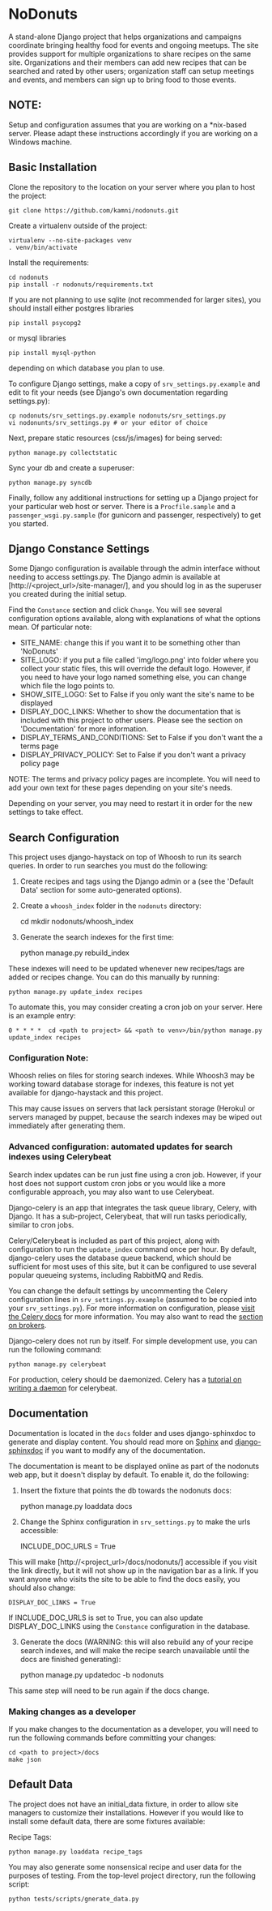 # NoDonuts

A stand-alone Django project that helps organizations and campaigns coordinate
bringing healthy food for events and ongoing meetups. The site provides support
for multiple organizations to share recipes on the same site. Organizations and
their members can add new recipes that can be searched and rated by other
users; organization staff can setup meetings and events, and members can sign
up to bring food to those events.

## NOTE:

Setup and configuration assumes that you are working on a *nix-based server.
Please adapt these instructions accordingly if you are working on a Windows
machine.

## Basic Installation

Clone the repository to the location on your server where you plan to host the
project:

    git clone https://github.com/kamni/nodonuts.git

Create a virtualenv outside of the project:

    virtualenv --no-site-packages venv
    . venv/bin/activate

Install the requirements:

    cd nodonuts
    pip install -r nodonuts/requirements.txt

If you are not planning to use sqlite (not recommended for larger sites), you
should install either postgres libraries

    pip install psycopg2

or mysql libraries

    pip install mysql-python

depending on which database you plan to use.

To configure Django settings, make a copy of `srv_settings.py.example` and
edit to fit your needs (see Django's own documentation regarding settings.py):

    cp nodonuts/srv_settings.py.example nodonuts/srv_settings.py
    vi nodonunts/srv_settings.py # or your editor of choice

Next, prepare static resources (css/js/images) for being served:

    python manage.py collectstatic

Sync your db and create a superuser:

    python manage.py syncdb

Finally, follow any additional instructions for setting up a Django project for
your particular web host or server. There is a `Procfile.sample` and a
`passenger_wsgi.py.sample` (for gunicorn and passenger, respectively) to get
you started.

## Django Constance Settings

Some Django configuration is available through the admin interface without
needing to access settings.py.  The Django admin is available at
[http://<project_url>/site-manager/], and you should log in as the superuser
you created during the initial setup.

Find the `Constance` section and click `Change`. You will see several
configuration options available, along with explanations of what the options
mean. Of particular note:

* SITE_NAME: change this if you want it to be something other than 'NoDonuts'
* SITE_LOGO: if you put a file called 'img/logo.png' into folder where you
collect your static files, this will override the default logo. However, if you
need to have your logo named something else, you can change which file the logo
points to.
* SHOW_SITE_LOGO: Set to False if you only want the site's name to be displayed
* DISPLAY_DOC_LINKS: Whether to show the documentation that is included with
this project to other users. Please see the section on 'Documentation' for more
information.
* DISPLAY_TERMS_AND_CONDITIONS: Set to False if you don't want the a terms page
* DISPLAY_PRIVACY_POLICY: Set to False if you don't want a privacy policy page

NOTE: The terms and privacy policy pages are incomplete. You will need to add
your own text for these pages depending on your site's needs.

Depending on your server, you may need to restart it in order for the new
settings to take effect.

## Search Configuration

This project uses django-haystack on top of Whoosh to run its search queries.
In order to run searches you must do the following:

1. Create recipes and tags using the Django admin or a (see the 'Default Data'
section for some auto-generated options).

2. Create a `whoosh_index` folder in the `nodonuts` directory:

    cd <path-to-nodonuts-project>
    mkdir nodonuts/whoosh_index

3. Generate the search indexes for the first time:

    python manage.py rebuild_index

These indexes will need to be updated whenever new recipes/tags are added or
recipes change.  You can do this manually by running:

    python manage.py update_index recipes

To automate this, you may consider creating a cron job on your server. Here is
an example entry:

    0 * * * *  cd <path to project> && <path to venv>/bin/python manage.py update_index recipes

### Configuration Note:

Whoosh relies on files for storing search indexes. While Whoosh3 may be
working toward database storage for indexes, this feature is not yet available
for django-haystack and this project.

This may cause issues on servers that lack persistant storage (Heroku) or
servers managed by puppet, because the search indexes may be wiped out
immediately after generating them.

### Advanced configuration: automated updates for search indexes using Celerybeat

Search index updates can be run just fine using a cron job. However, if your
host does not support custom cron jobs or you would like a more configurable
approach, you may also want to use Celerybeat.

Django-celery is an app that integrates the task queue library, Celery, with
Django. It has a sub-project, Celerybeat, that will run tasks periodically,
similar to cron jobs.

Celery/Celerybeat is included as part of this project, along with configuration
to run the `update_index` command once per hour. By default, django-celery uses
the database queue backend, which should be sufficient for most uses of this
site, but it can be configured to use several popular queueing systems,
including RabbitMQ and Redis.

You can change the default settings by uncommenting the Celery configuration
lines in `srv_settings.py.example` (assumed to be copied into your
`srv_settings.py`). For more information on configuration, please
[visit the Celery docs](http://celery.readthedocs.org/en/latest/django/index.html)
for more information. You may also want to read the
[section on brokers](http://docs.celeryproject.org/en/latest/getting-started/brokers/index.html).

Django-celery does not run by itself. For simple development use, you can run
the following command:

    python manage.py celerybeat

For production, celery should be daemonized. Celery has a
[tutorial on writing a daemon](http://celery.readthedocs.org/en/latest/tutorials/daemonizing.html?highlight=celerybeat%20daemon)
for celerybeat.

## Documentation

Documentation is located in the `docs` folder and uses django-sphinxdoc to
generate and display content. You should read more on [Sphinx](http://sphinx-doc.org/)
and [django-sphinxdoc](https://bitbucket.org/ssc/django-sphinxdoc) if you want
to modify any of the documentation.

The documentation is meant to be displayed online as part of the nodonuts web
app, but it doesn't display by default. To enable it, do the following:

1. Insert the fixture that points the db towards the nodonuts docs:

    python manage.py loaddata docs

2. Change the Sphinx configuration in `srv_settings.py` to make the urls
accessible:

    INCLUDE_DOC_URLS = True

This will make [http://<project_url>/docs/nodonuts/] accessible if you visit
the link directly, but it will not show up in the navigation bar as a link. If
you want anyone who visits the site to be able to find the docs easily, you
should also change:

    DISPLAY_DOC_LINKS = True

If INCLUDE_DOC_URLS is set to True, you can also update DISPLAY_DOC_LINKS
using the `Constance` configuration in the database.

3. Generate the docs (WARNING: this will also rebuild any of your recipe search
indexes, and will make the recipe search unavailable until the docs are
finished generating):

    python manage.py updatedoc -b nodonuts

This same step will need to be run again if the docs change.

### Making changes as a developer

If you make changes to the documentation as a developer, you will need to run
the following commands before committing your changes:

    cd <path to project>/docs
    make json

## Default Data

The project does not have an initial_data fixture, in order to allow site
managers to customize their installations. However if you would like to install
some default data, there are some fixtures available:

Recipe Tags:

    python manage.py loaddata recipe_tags

You may also generate some nonsensical recipe and user data for the purposes of
testing. From the top-level project directory, run the following script:

    python tests/scripts/gnerate_data.py
